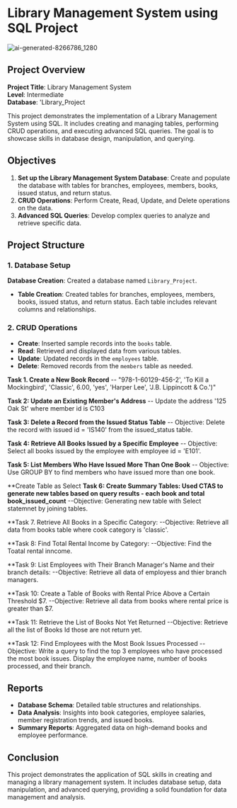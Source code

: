 # Library Management System using SQL Project
![ai-generated-8266786_1280](https://github.com/user-attachments/assets/546156fa-ce17-454d-ad3c-be96a1cd94dd)


## Project Overview

**Project Title**: Library Management System  
**Level**: Intermediate  
**Database**: 'Library_Project

This project demonstrates the implementation of a Library Management System using SQL. It includes creating and managing tables, performing CRUD operations, and executing advanced SQL queries. The goal is to showcase skills in database design, manipulation, and querying.

## Objectives

1. **Set up the Library Management System Database**: Create and populate the database with tables for branches, employees, members, books, issued status, and return status.
2. **CRUD Operations**: Perform Create, Read, Update, and Delete operations on the data.
3. **Advanced SQL Queries**: Develop complex queries to analyze and retrieve specific data.

## Project Structure

### 1. Database Setup
 **Database Creation**: Created a database named `Library_Project`.
- **Table Creation**: Created tables for branches, employees, members, books, issued status, and return status. Each table includes relevant columns and relationships.

### 2. CRUD Operations

- **Create**: Inserted sample records into the `books` table.
- **Read**: Retrieved and displayed data from various tables.
- **Update**: Updated records in the `employees` table.
- **Delete**: Removed records from the `members` table as needed.

**Task 1. Create a New Book Record**
-- "978-1-60129-456-2', 'To Kill a Mockingbird', 'Classic', 6.00, 'yes', 'Harper Lee', 'J.B. Lippincott & Co.')"

**Task 2: Update an Existing Member's Address**
-- Update the address '125 Oak St' where member id is C103

**Task 3: Delete a Record from the Issued Status Table**
-- Objective: Delete the record with issued id = 'IS140' from the issued_status table.

**Task 4: Retrieve All Books Issued by a Specific Employee**
-- Objective: Select all books issued by the employee with employee id = 'E101'.

**Task 5: List Members Who Have Issued More Than One Book**
-- Objective: Use GROUP BY to find members who have issued more than one book.

**Create Table as Select
**Task 6: Create Summary Tables: Used CTAS to generate new tables based on query results - each book and total book_issued_count**
--Objective: Generating new table with Select statemnet by joining tables.

**Task 7. Retrieve All Books in a Specific Category:
--Objective: Retrieve all data from books table where cook category is 'classic'.

**Task 8: Find Total Rental Income by Category:
--Objective: Find the Toatal rental inncome.

**Task 9: List Employees with Their Branch Manager's Name and their branch details:
--Objective: Retrieve all data of employess and thier branch managers.

**Task 10: Create a Table of Books with Rental Price Above a Certain Threshold $7.
--Objective: Retrieve all data from books where rental price is greater than $7.

**Task 11: Retrieve the List of Books Not Yet Returned
--Objective: Retrieve all the list of Books Id those are not return yet.

**Task 12: Find Employees with the Most Book Issues Processed
--Objective: Write a query to find the top 3 employees who have processed the most book issues. Display the employee name, number of books processed, and their branch.

## Reports

- **Database Schema**: Detailed table structures and relationships.
- **Data Analysis**: Insights into book categories, employee salaries, member registration trends, and issued books.
- **Summary Reports**: Aggregated data on high-demand books and employee performance.

## Conclusion

This project demonstrates the application of SQL skills in creating and managing a library management system. It includes database setup, data manipulation, and advanced querying, providing a solid foundation for data management and analysis.
